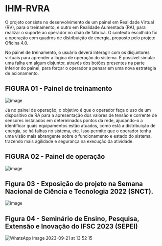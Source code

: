 # IHM-RVRA
O projeto consiste no desenvolvimento de um painel em Realidade Virtual (RV), para o treinamento, e outro em Realidade Aumentada (RA), para realizar o suporte ao operador no chão de fábrica. O contexto escolhido foi a operação com quadros de distribuição de energia, proposto pelo projeto Oficina 4.0.  

No painel de treinamento, o usuário deverá interagir com os disjuntores virtuais para aprender a lógica de operação do sistema. É possível simular uma falha em algum disjuntor, através dos botões presentes na parte inferior do painel, para forçar o operador a pensar em uma nova estratégia de acionamento.
## FIGURA 01 - Painel de treinamento
![image](https://user-images.githubusercontent.com/81031562/205990864-c395c425-d9a8-44b4-979b-8d2feef594eb.png)

Já no painel de operação, o objetivo é que o operador faça o uso de um dispositivo de RA para a apresentação dos valores de tensão e corrente de sensores instalados em determinados pontos da rede, ajudando-o a identificar quais equipamentos estão atuados, como está a distribuição de energia, se há falhas no sistema, etc. Isso permite que o operador tenha uma visão mais abrangente sobre o funcionamento e estado do sistema, trazendo mais agilidade e segurança na execução da atividade.
## FIGURA 02 - Painel de operação
![image](https://user-images.githubusercontent.com/81031562/205991427-729f3953-b67a-44eb-a60f-3d9b91c945fd.png)

## Figura 03 - Exposição do projeto na Semana Nacional de Ciência e Tecnologia 2022 (SNCT).
![image](https://user-images.githubusercontent.com/81031562/205987756-07db61e5-8e03-4a48-9a70-349da9369242.png)

## Figura 04 - Seminário de Ensino, Pesquisa, Extensão e Inovação do IFSC 2023 (SEPEI)
![WhatsApp Image 2023-09-21 at 13 52 15](https://github.com/PECCE-IFSC/IHM-RVRA/assets/81031562/c427307b-cf54-4fdc-89c0-9525478c1da8)

